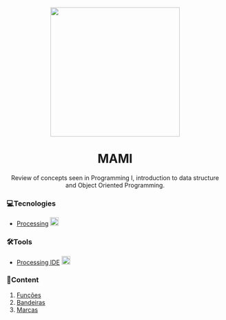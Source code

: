 <h1 align="center">
  <img src="https://github.com/kingnaldoo/SMD/blob/master/smd.png" width="300px"><br><br>
  MAMI
</h1>

<p align="center">Review of concepts seen in Programming I, introduction to data structure and Object Oriented Programming.<p>


### 💻Tecnologies
  * [Processing](https://processing.org/) <img src="https://upload.wikimedia.org/wikipedia/commons/thumb/2/2e/Processing_3_logo.png/600px-Processing_3_logo.png" width="20px">

### 🛠️Tools
  * [Processing IDE](https://processing.org/download/) <img src="https://upload.wikimedia.org/wikipedia/commons/thumb/2/2e/Processing_3_logo.png/600px-Processing_3_logo.png" width="20px">

### 🎯Content
<ol>
  <li><a href="https://github.com/kingnaldoo/SMD/tree/master/MAMI/Aula%202%20-%20Fun%C3%A7%C3%B5es">
    Funções
  </a></li>
  <li><a href="https://github.com/kingnaldoo/SMD/tree/master/MAMI/Aula%203%20-%20Bandeiras">
    Bandeiras
  </a></li>
  <li><a href="https://github.com/kingnaldoo/SMD/tree/master/MAMI/Aula%204%20-%20Marcas">
    Marcas
  </a></li>
</ol>
